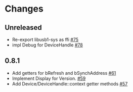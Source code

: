 # Changes

## Unreleased
* Re-export libusb1-sys as ffi [#75]
* impl Debug for DeviceHandle [#78]

[#75]: https://github.com/a1ien/rusb/pull/75
[#78]: https://github.com/a1ien/rusb/pull/78

## 0.8.1
* Add getters for bRefresh and bSynchAddress [#61]
* Implement Display for Version. [#59]
* Add Device/DeviceHandle::context getter methods [#57]

[#61]: https://github.com/a1ien/rusb/pull/61
[#59]: https://github.com/a1ien/rusb/pull/59
[#57]: https://github.com/a1ien/rusb/pull/57
